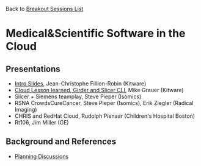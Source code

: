 Back to [Breakout Sessions List](../README.md#BreakoutSessions)

# Medical&Scientific Software in the Cloud

## Presentations

* [Intro Slides](https://goo.gl/6F29LG), Jean-Christophe Fillion-Robin (Kitware)
* [Cloud Lesson learned, Girder and Slicer CLI](../Projects/GirderWebCloud/README.md), Mike Grauer (Kitware)
* Slicer + Siemens teamplay, Steve Pieper (Isomics)
* RSNA CrowdsCureCancer, Steve Pieper (Isomics), Erik Ziegler (Radical Imaging)
* CHRIS and RedHat Cloud, Rudolph Pienaar (Children's Hospital Boston)
* Rt106, Jim Miller (GE)

## Background and References

<!--Use this space for information that may help people better understand your project, like links to papers, source code, or data.-->

- [Planning Discussions](https://github.com/orgs/NA-MIC/teams/pw27/discussions/8)
